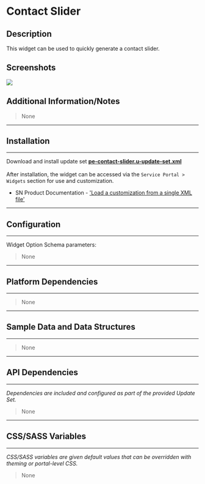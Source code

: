 # Contact Slider

## Description

This widget can be used to quickly generate a contact slider.

## Screenshots
![](../images/pe-contact-slider.png)

## Additional Information/Notes
> None
---
## Installation
---
Download and install update set **[pe-contact-slider.u-update-set.xml](https://github.com/platform-experience/serviceportal-widget-library/blob/master/pe-contact-slider/pe-contact-slider.u-update-set.xml)** <br/><br/>
After installation, the widget can be accessed via the `Service Portal > Widgets` section for use and customization.<br/>
* SN Product Documentation - ['Load a customization from a single XML file'](https://docs.servicenow.com/bundle/istanbul-application-development/page/build/system-update-sets/task/t_LoadCustomizationsFromAnXMLFile.html)

---
## Configuration
---
Widget Option Schema parameters:
> None
---
## Platform Dependencies
---
> None
---
## Sample Data and Data Structures
---
> None
---
## API Dependencies
---
<i>Dependencies are included and configured as part of the provided Update Set.</i>
> None
---
## CSS/SASS Variables
---
_CSS/SASS variables are given default values that can be overridden with theming or portal-level CSS._
> None